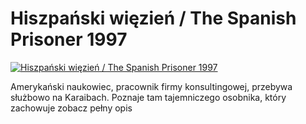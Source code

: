 Hiszpański więzień / The Spanish Prisoner 1997 
=============
[![Hiszpański więzień / The Spanish Prisoner 1997 ](http://vidos.pl/images/player.gif)](http://vidos.pl/hiszpanski-wiezien-the-spanish-prisoner-1997)

 Amerykański naukowiec, pracownik firmy konsultingowej, przebywa służbowo na Karaibach. Poznaje tam tajemniczego osobnika, który zachowuje zobacz pełny opis
